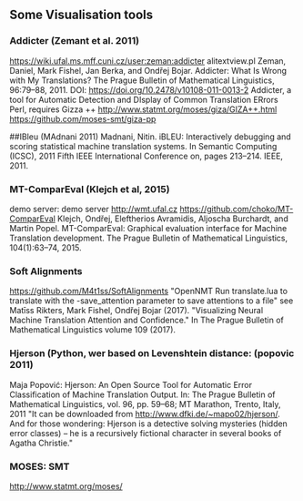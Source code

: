
## Some Visualisation tools

### Addicter (Zemant et al. 2011)
https://wiki.ufal.ms.mff.cuni.cz/user:zeman:addicter
alitextview.pl
Zeman, Daniel, Mark Fishel, Jan Berka, and Ondřej Bojar. Addicter: What Is Wrong with My Translations? The Prague Bulletin of Mathematical Linguistics, 96:79–88, 2011.
DOI: https://doi.org/10.2478/v10108-011-0013-2
Addicter, a tool for Automatic Detection and DIsplay of Common Translation ERrors
Perl, requires Gizza ++
http://www.statmt.org/moses/giza/GIZA++.html
https://github.com/moses-smt/giza-pp

##IBleu (MAdnani 2011)
Madnani, Nitin. iBLEU: Interactively debugging and scoring statistical machine translation systems. In Semantic Computing (ICSC), 2011 Fifth IEEE International Conference on, pages 213–214. IEEE, 2011.

### MT-ComparEval (Klejch et al, 2015)
demo server: demo server http://wmt.ufal.cz
https://github.com/choko/MT-ComparEval
Klejch, Ondřej, Eleftherios Avramidis, Aljoscha Burchardt, and Martin Popel. MT-ComparEval: Graphical evaluation interface for Machine Translation development. The Prague Bulletin of Mathematical Linguistics, 104(1):63–74, 2015.

### Soft Alignments
https://github.com/M4t1ss/SoftAlignments
"OpenNMT Run translate.lua to translate with the -save_attention parameter to save attentions to a file"
see Matīss Rikters, Mark Fishel, Ondřej Bojar (2017). "Visualizing Neural Machine Translation Attention and Confidence." 
In The Prague Bulletin of Mathematical Linguistics volume 109 (2017).

### Hjerson (Python, wer based on Levenshtein distance: (popovic 2011)
Maja Popović: Hjerson: An Open Source Tool for Automatic Error Classification of Machine Translation Output.
In: The Prague Bulletin of Mathematical Linguistics, vol. 96, pp. 59–68; MT Marathon, Trento, Italy, 2011
"It can be downloaded from http://www.dfki.de/~mapo02/hjerson/. And for those wondering: 
Hjerson is a detective solving mysteries (hidden error classes) – he is a recursively fictional character
in several books of Agatha Christie."





###  MOSES: SMT
http://www.statmt.org/moses/
